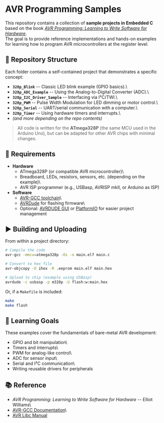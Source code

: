 # AVR Programming Samples

This repository contains a collection of **sample projects in Embedded
C** based on the book *[AVR Programming: Learning to Write Software for
Hardware](https://www.noStarch.com/avrprogramming)*.\
The goal is to provide reference implementations and hands-on examples
for learning how to program AVR microcontrollers at the register level.

## 📂 Repository Structure

Each folder contains a self-contained project that demonstrates a
specific concept:

-   **`328p_Blink`** -- Classic LED blink example (GPIO basics).\
-   **`328p_ADC_Example`** -- Using the Analog-to-Digital Converter
    (ADC).\
-   **`328p_I2C_Driver_Sample`** -- Interfacing via I²C/TWI.\
-   **`328p_PWM`** -- Pulse Width Modulation for LED dimming or motor
    control.\
-   **`328p_Serial`** -- UART/serial communication with a computer.\
-   **`328p_Timer`** -- Using hardware timers and interrupts.\
-   *(and more depending on the repo contents)*

> All code is written for the **ATmega328P** (the same MCU used in the
> Arduino Uno), but can be adapted for other AVR chips with minimal
> changes.

## 🔧 Requirements

-   **Hardware**
    -   ATmega328P (or compatible AVR microcontroller)\
    -   Breadboard, LEDs, resistors, sensors, etc. (depending on the
        example)\
    -   AVR ISP programmer (e.g., USBasp, AVRISP mkII, or Arduino as
        ISP)
-   **Software**
    -   [AVR-GCC
        toolchain](https://www.microchip.com/mplab/avr-support/avr-and-arm-toolchains)\
    -   [AVRDude](https://www.nongnu.org/avrdude/) for flashing
        firmware\
    -   Optional: [AVRDUDE
        GUI](https://sourceforge.net/projects/avrdudegui/) or
        [PlatformIO](https://platformio.org/) for easier project
        management

## ▶️ Building and Uploading

From within a project directory:

``` bash
# Compile the code
avr-gcc -mmcu=atmega328p -Os -o main.elf main.c

# Convert to hex file
avr-objcopy -O ihex -R .eeprom main.elf main.hex

# Upload to chip (example using USBasp)
avrdude -c usbasp -p m328p -U flash:w:main.hex
```

Or, if a `Makefile` is included:

``` bash
make
make flash
```

## 🎯 Learning Goals

These examples cover the fundamentals of bare-metal AVR development:

-   GPIO and bit manipulation\
-   Timers and interrupts\
-   PWM for analog-like control\
-   ADC for sensor input\
-   Serial and I²C communication\
-   Writing reusable drivers for peripherals

## 📚 Reference

-   *AVR Programming: Learning to Write Software for Hardware* -- Elliot
    Williams\
-   [AVR-GCC Documentation](https://gcc.gnu.org/wiki/avr-gcc)\
-   [AVR Libc Manual](https://www.nongnu.org/avr-libc/user-manual/)
